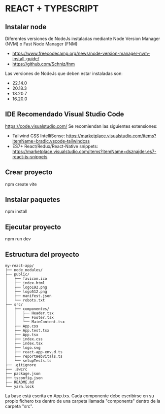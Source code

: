 # REACT + TYPESCRIPT

## Instalar node
Diferentes versiones de NodeJs instaladas mediante Node Version Manager (NVM) o Fast Node Manager (FNM) 
* https://www.freecodecamp.org/news/node-version-manager-nvm-install-guide/ 
* https://github.com/Schniz/fnm

Las versiones de NodeJs que deben estar instaladas son:
* 22.14.0
* 20.18.3
* 18.20.7
* 16.20.0

## IDE Recomendado Visual Studio Code
https://code.visualstudio.com/
Se recomiendan las siguientes extensiones:
* Tailwind CSS IntelliSense: https://marketplace.visualstudio.com/items?itemName=bradlc.vscode-tailwindcss
* ES7+ React/Redux/React-Native snippets: https://marketplace.visualstudio.com/items?itemName=dsznajder.es7-react-js-snippets

## Crear proyecto
npm create vite

## Instalar paquetes
npm install

## Ejecutar proyecto
npm run dev

## Estructura del proyecto

```
my-react-app/
├── node_modules/
├── public/
│   ├── favicon.ico
│   ├── index.html
│   ├── logo192.png
│   ├── logo512.png
│   ├── manifest.json
│   └── robots.txt
├── src/
│   ├── componentes/
│   │   ├── Header.tsx
│   │   ├── Footer.tsx
│   │   └── MainContent.tsx
│   ├── App.css
│   ├── App.test.tsx
│   ├── App.tsx
│   ├── index.css
│   ├── index.tsx
│   ├── logo.svg
│   ├── react-app-env.d.ts
│   ├── reportWebVitals.ts
│   └── setupTests.ts
├── .gitignore
├── .swcrc
├── package.json
├── tsconfig.json
├── README.md
└── yarn.lock
```

La base está escrita en App.txs.
Cada componente debe escribirse en su propio fichero txs dentro de una carpeta llamada "components" dentro de la carpeta "src".



